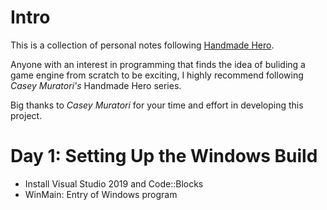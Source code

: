# Intro
This is a collection of personal notes following [Handmade Hero](https://handmadehero.org/).

Anyone with an interest in programming that finds the idea of buliding a game engine from scratch to be exciting, I highly recommend following *Casey Muratori's* Handmade Hero series. 

Big thanks to *Casey Muratori* for your time and effort in developing this project. 

# Day 1: Setting Up the Windows Build
* Install Visual Studio 2019 and Code::Blocks 
* WinMain: Entry of Windows program

